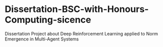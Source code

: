# Dissertation-BSC-with-Honours-Computing-sicence
Dissertation Project about Deep Reinforcement Learning applied to Norm Emergence in Multi-Agent Systems
